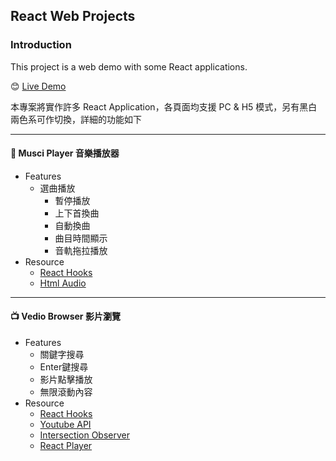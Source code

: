 ## React Web Projects

### Introduction

This project is a web demo with some React applications.

😊 [Live Demo](https://lthong.github.io/react-web-projects)

本專案將實作許多 React Application，各頁面均支援 PC & H5 模式，另有黑白兩色系可作切換，詳細的功能如下

---
#### 🎸 Musci Player 音樂播放器
  * Features
    - 選曲播放
      - 暫停播放
      - 上下首換曲
      - 自動換曲
      - 曲目時間顯示
      - 音軌拖拉播放
  * Resource
      - [React Hooks](https://zh-hant.reactjs.org/docs/hooks-intro.html)
      - [Html Audio](https://developer.mozilla.org/zh-CN/docs/Web/HTML/Element/audio)
---
#### 📺 Vedio Browser 影片瀏覽
  *   Features
       - 關鍵字搜尋
       - Enter鍵搜尋
       - 影片點擊播放
       - 無限滾動內容
  * Resource
      - [React Hooks](https://zh-hant.reactjs.org/docs/hooks-intro.html)
      - [Youtube API](https://developers.google.com/youtube/v3/docs/search/list)
      - [Intersection Observer](https://developer.mozilla.org/en-US/docs/Web/API/Intersection_Observer_API)
      - [React Player](https://github.com/CookPete/react-player)